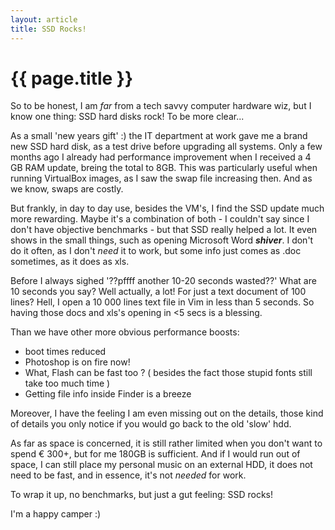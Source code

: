 ```yaml
---
layout: article
title: SSD Rocks!
---
```


{{ page.title }}
================

So to be honest, I am _far_ from a tech savvy computer hardware wiz, but I know one thing: SSD hard disks rock! To be more clear...

As a small 'new years gift' :) the IT department at work gave me a brand new SSD hard disk, as a test drive before upgrading all systems. Only a few months ago I already had performance improvement when I received a 4 GB RAM update, breing the total to 8GB. This was particularly useful when running VirtualBox images, as I saw the swap file increasing then. And as we know, swaps are costly.

But frankly, in day to day use, besides the VM's, I find the SSD update much more rewarding. Maybe it's a combination of both - I couldn't say since I don't have objective benchmarks - but that SSD really helped a lot. It even shows in the small things, such as opening Microsoft Word _***shiver***_. I don't do it often, as I don't _need_ it to work, but some info just comes as .doc sometimes, as it does as xls.

Before I always sighed '??pffff another 10-20 seconds wasted??' What are 10 seconds you say? Well actually, a lot! For just a text document of 100 lines? Hell, I open a 10 000 lines text file in Vim in less than 5 seconds. So having those docs and xls's opening in <5 secs is a blessing.

Than we have other more obvious performance boosts:
* boot times reduced
* Photoshop is on fire now!
* What, Flash can be fast too ? ( besides the fact those stupid fonts still take too much time )
* Getting file info inside Finder is a breeze

Moreover, I have the feeling I am even missing out on the details, those kind of details you only notice if you would go back to the old 'slow' hdd.

As far as space is concerned, it is still rather limited when you don't want to spend € 300+, but for me 180GB is sufficient. And if I would run out of space, I can still place my personal music on an external HDD, it does not need to be fast, and in essence, it's not _needed_ for work.

To wrap it up, no benchmarks, but just a gut feeling: SSD rocks!

I'm a happy camper :)
